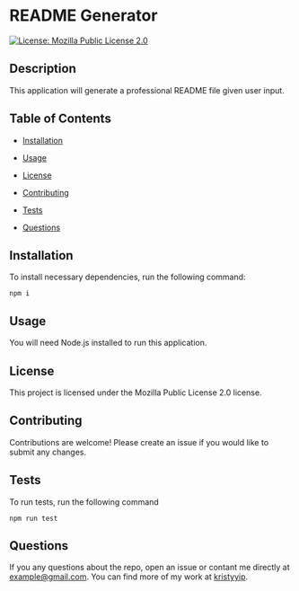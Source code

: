 # README Generator
  [![License: Mozilla Public License 2.0](https://img.shields.io/badge/License-MPL%202.0-brightgreen.svg)](https://opensource.org/license/MPL-2.0)

  ## Description
  This application will generate a professional README file given user input.

  ## Table of Contents
  * [Installation](#installation)

  * [Usage](#usage)

  * [License](#license)

  * [Contributing](#contributing)

  * [Tests](#tests)

  * [Questions](#questions)

  ## Installation
  To install necessary dependencies, run the following command:
  ```
  npm i
  ```

  ## Usage
  You will need Node.js installed to run this application.

  ## License
This project is licensed under the Mozilla Public License 2.0 license.

  ## Contributing
  Contributions are welcome! Please create an issue if you would like to submit any changes.

  ## Tests
  To run tests, run the following command
  ```
  npm run test
  ```

  ## Questions
  If you any questions about the repo, open an issue or contant me directly at example@gmail.com. You can find more of my work at [kristyyip](https://github.com/kristyyip).
